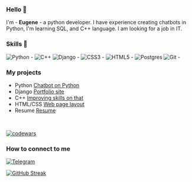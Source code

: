 ### Hello 👋

I'm - <b>Eugene</b> - a python developer. I have experience creating chatbots in Python, I'm learning SQL, and C++ language. I am looking for a job in IT.

### Skills 🌱
![Python - ](https://img.shields.io/badge/python-3670A0?style=for-the-badge&logo=python&logoColor=ffdd54)
![C++](https://img.shields.io/badge/c++-%2300599C.svg?style=for-the-badge&logo=c%2B%2B&logoColor=white)
![Django - ](https://img.shields.io/badge/django-%23092E20.svg?style=for-the-badge&logo=django&logoColor=white)
![CSS3 - ](https://img.shields.io/badge/css3-%231572B6.svg?style=for-the-badge&logo=css3&logoColor=white)
![HTML5 - ](https://img.shields.io/badge/html5-%23E34F26.svg?style=for-the-badge&logo=html5&logoColor=white)
![Postgres](https://img.shields.io/badge/postgres-%23316192.svg?style=for-the-badge&logo=postgresql&logoColor=white)
![Git - ](https://img.shields.io/badge/git-%23F05033.svg?style=for-the-badge&logo=git&logoColor=white)

### My projects
- Python     [Chatbot on Python](https://github.com/heavenyoung1/VKinder_bot_VK)
- Django     [Portfolio site](https://github.com/heavenyoung1/personal_portfolio_project)
- C++        [Improving skills on that](https://github.com/heavenyoung1/cpp_learning_jupyter/blob/main/langCex.cpp)
- HTML/CSS   [Web page layout](https://github.com/heavenyoung1/WebSite)
- Resume     [Resume](https://github.com/heavenyoung1/heavenyoung1/blob/main/%D0%A0%D0%B5%D0%B7%D1%8E%D0%BC%D0%B5.pdf)
<br/>  

[![codewars](https://www.codewars.com/users/heavenyoung1/badges/large?theme=light)](https://www.codewars.com/users/heavenyoung1)

### How to connect to me

[![Telegram](https://img.shields.io/badge/Telegram-2CA5E0?style=for-the-badge&logo=telegram&logoColor=white)](https://t.me/heavenyoung)

[![GitHub Streak](http://github-readme-streak-stats.herokuapp.com?user=heavenyoung1&theme=tokyonight_duo)](https://git.io/streak-stats)
<!--
**heavenyoung1/heavenyoung1** is a ✨ _special_ ✨ repository because its `README.md` (this file) appears on your GitHub profile.


